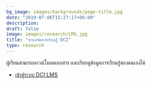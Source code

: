```yaml
---
bg_image: images/backgrounds/page-title.jpg
date: "2019-07-06T15:27:17+06:00"
description: 
draft: false
image: images/research/LMS.jpg
title: "ระบบจัดการเรียนรู้ DCI"
type: research
---
```




ผู้เรียนสามารถดาวน์โหลดเอกสาร และเรียกดูข้อมูลการเรียนรู้ของตนเองได้


* [เข้าสู่ระบบ DCI LMS](https://siwachoat.shinyapps.io/dci2report/)
